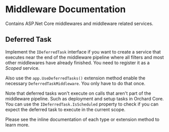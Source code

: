 ﻿# Middleware Documentation


Contains ASP.Net Core middlewares and middleware related services. 

## Deferred Task

Implement the `IDeferredTask` interface if you want to create a service that executes near the end of the middleware pipeline where all filters and most other middlewares have already finished. You need to register it as a _Scoped_ service.

Also use the `app.UseDeferredTasks()` extension method enable the necessary `DeferredTaskMiddleware`. You only have to do that once.

Note that deferred tasks won't execute on calls that aren't part of the middleware pipeline. Such as deployment and setup tasks in Orchard Core. You can use the `IDeferredTask.IsScheduled` property to check if you can expect the deferred task to execute in the current scope. 


Please see the inline documentation of each type or extension method to learn more.
